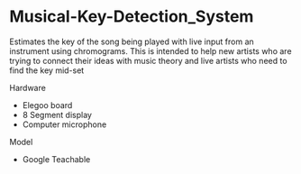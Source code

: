 # Musical-Key-Detection_System
Estimates the key of the song being played with live input from an instrument using chromograms.  This is intended to help new artists who are trying to connect their ideas with music theory and live artists who need to find the key mid-set

Hardware
- Elegoo board
- 8 Segment display
- Computer microphone

Model
- Google Teachable
